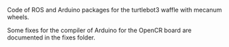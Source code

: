 Code of ROS and Arduino packages for the turtlebot3 waffle with mecanum wheels.

Some fixes for the compiler of Arduino for the OpenCR board are documented in the fixes folder.

